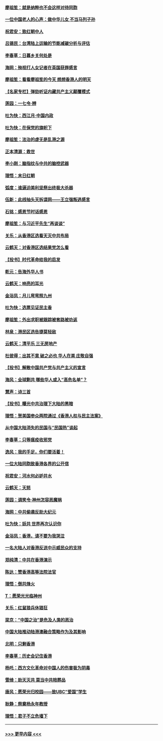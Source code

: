#### [廖祖笙：就是纳粹也不会这样对待同胞](../pages/nsc993/n11697658.md?t=12040755) 
#### [一位中国老人的心声：做中华儿女 不当马列子孙](../pages/nsc993/n11697525.md?t=12040755) 
#### [祝君安：致红朝中人](../pages/nsc993/n11697518.md?t=12040755) 
#### [吕锡民：台湾陆上运输的节能减碳分析与评估](../pages/nsc993/n11694983.md?t=12040755) 
#### [李春草：日暮乡关何处是](../pages/nsc993/n11694805.md?t=12040755) 
#### [海网：殃视打人女记者在英国获罪感言](../pages/nsc993/n11693832.md?t=12040755) 
#### [廖祖笙：看看廖祖笙的今天 想想香港人的明天](../pages/nsc993/n11693707.md?t=12040755) 
#### [【名家专栏】弹劾听证内藏共产主义颠覆模式](../pages/nsc993/n11693563.md?t=12040755) 
#### [莲园：一七令‧辨](../pages/nsc993/n11692558.md?t=12040755) 
#### [吐为快：西江月·中国内政](../pages/nsc993/n11692071.md?t=12040755) 
#### [吐为快：在保党的旗帜下](../pages/nsc993/n11691188.md?t=12040755) 
#### [廖祖笙：法治的虚无是乱港之源](../pages/nsc993/n11690605.md?t=12040755) 
#### [正本清源：救世](../pages/nsc993/n11689134.md?t=12040755) 
#### [李小刚：脑指纹与中共的脑控武器](../pages/nsc993/n11688900.md?t=12040755) 
#### [理悟：末日红朝](../pages/nsc993/n11688829.md?t=12040755) 
#### [弧度：谁逼迫美利坚祭出终极大杀器](../pages/nsc993/n11688735.md?t=12040755) 
#### [伍新：此线抽头天拆谍网——王立强叛逃感言](../pages/nsc993/n11687981.md?t=12040755) 
#### [石铭：感恩节时话感恩](../pages/nsc993/n11687568.md?t=12040755) 
#### [廖祖笙：与习近平先生“再谈谈”](../pages/nsc993/n11687005.md?t=12040755) 
#### [关乐：从香港区选看天灭中共布局](../pages/nsc993/n11686647.md?t=12040755) 
#### [云鹤天：对香港区选结果党怎么看](../pages/nsc993/n11686216.md?t=12040755) 
#### [【投书】时代革命给我的启发](../pages/nsc993/n11684287.md?t=12040755) 
#### [乾元：告海外华人书](../pages/nsc993/n11684044.md?t=12040755) 
#### [云鹤天：响亮的耳光](../pages/nsc993/n11684254.md?t=12040755) 
#### [金浴凤：月儿弯弯照九州](../pages/nsc993/n11684231.md?t=12040755) 
#### [吐为快：选票见证民主香](../pages/nsc993/n11684206.md?t=12040755) 
#### [廖祖笙：外出求职被跟踪被套路被劝返](../pages/nsc993/n11683874.md?t=12040755) 
#### [林泉：港民区选告捷莫轻敌](../pages/nsc993/n11683930.md?t=12040755) 
#### [云鹤天：清平乐 三无房地产](../pages/nsc993/n11681521.md?t=12040755) 
#### [杜彼得：出其不意 破之必也 华人在美 庄敬自强](../pages/nsc993/n11679554.md?t=12040755) 
#### [【投书】解散中国共产党与共产主义的宣言](../pages/nsc993/n11679177.md?t=12040755) 
#### [海风：全球剿共 哪些华人或入“高危名单”？](../pages/nsc993/n11678617.md?t=12040755) 
#### [慧声：诗三首](../pages/nsc993/n11678848.md?t=12040755) 
#### [【投书】曝光中共治理下大陆的黑暗](../pages/nsc993/n11678674.md?t=12040755) 
#### [理悟：贺美国参众两院通过《香港人权与民主法案》](../pages/nsc993/n11678104.md?t=12040755) 
#### [从中国大陆消失的民国与“民国热”谈起](../pages/nsc993/n11678075.md?t=12040755) 
#### [李春草：只等瘟疫收邪党](../pages/nsc993/n11677308.md?t=12040755) 
#### [逸风：我的手足，你们要活着！](../pages/nsc993/n11676352.md?t=12040755) 
#### [一位大陆同胞致香港各界的公开信](../pages/nsc993/n11675761.md?t=12040755) 
#### [祝君安：河水何必妒井水](../pages/nsc993/n11675746.md?t=12040755) 
#### [云鹤天：天怒](../pages/nsc993/n11675718.md?t=12040755) 
#### [莲园：调笑令‧神州怎容恶魔祸](../pages/nsc993/n11675648.md?t=12040755) 
#### [海网：中共偷袭反助大纪元](../pages/nsc993/n11673515.md?t=12040755) 
#### [吐为快：妖共 世界再次认识你](../pages/nsc993/n11673506.md?t=12040755) 
#### [金浴凤：香港，请不要为我哭泣](../pages/nsc993/n11673248.md?t=12040755) 
#### [一名大陆人对香港反送中示威民众的支持](../pages/nsc993/n11672615.md?t=12040755) 
#### [郑纯清：中共在香港演示](../pages/nsc993/n11670539.md?t=12040755) 
#### [陈达：赞香港高等法院法官](../pages/nsc993/n11669542.md?t=12040755) 
#### [理悟：倒共烽火](../pages/nsc993/n11668844.md?t=12040755) 
#### [T：愿荣光光临神州](../pages/nsc993/n11668421.md?t=12040755) 
#### [关乐：红鼠狼兵休猖狂](../pages/nsc993/n11668378.md?t=12040755) 
#### [梁京：“中国之治”是危及人类的恶治](../pages/nsc993/n11668328.md?t=12040755) 
#### [中国大陆推动陆港澳融合策略作为及其影响](../pages/nsc993/n11668157.md?t=12040755) 
#### [北明：只剩香港](../pages/nsc993/n11668002.md?t=12040755) 
#### [李春草：历史会记住香港](../pages/nsc993/n11667927.md?t=12040755) 
#### [杨吒：西方文化革命对中国人的伤害极为阴毒](../pages/nsc993/n11664521.md?t=12040755) 
#### [雪绮：助天灭共 莫当中共陪葬品](../pages/nsc993/n11662650.md?t=12040755) 
#### [唐风：愿荣光归校园——致UBC“爱国”学生](../pages/nsc993/n11662194.md?t=12040755) 
#### [耿静：祭奠杨永年教授](../pages/nsc993/n11662514.md?t=12040755) 
#### [理悟：君子不立危墙下](../pages/nsc993/n11662172.md?t=12040755) 

----
#### [ >>> 更早内容 <<< ](../indexes/nsc993-earlier.md)
